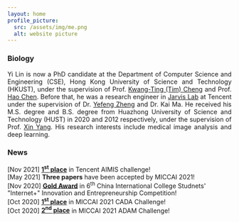 ```yaml
---
layout: home
profile_picture:
  src: /assets/img/me.png
  alt: website picture
---
```


<h3>Biology</h3>
<p align = "justify">
    Yi Lin is now a PhD candidate at the Department of Computer Science and Engineering (CSE), 
    Hong Kong University of Science and Technology (HKUST), under the supervision of 
    Prof. <a href="https://seng.ust.hk/about/people/faculty/tim-kwang-ting-cheng">Kwang-Ting (Tim) Cheng</a> and 
    Prof. <a href="https://jackiehaochen.github.io/">Hao Chen</a>. Before that, he was a research engineer 
    in <a href="https://jarvislab.tencent.com/">Jarvis Lab</a> at Tencent under the supervision of Dr. 
    <a href="https://sites.google.com/site/yefengzheng/">Yefeng Zheng</a> and Dr. Kai Ma. 
	He received his M.S. degree and B.S. degree from Huazhong University of Science and Technology (HUST) in 
	2020 and 2012 respectively, under the supervision of 
	Prof. <a href="https://sites.google.com/view/xinyang">Xin Yang</a>. 
	His research interests include medical image analysis and deep learning.
<p>

<h3>News</h3>
[Nov 2021] <a href="https://contest.taop.qq.com"><b>1<sup>st</sup> place</b></a> in Tencent AIMIS challenge!<br />
[May 2021] <b>Three papers</b> have been accepted by MICCAI 2021!<br />
[Nov 2020] <a href="http://www.moe.gov.cn/srcsite/A08/s5672/202101/t20210115_509932.html"><b>Gold Award</b></a> in 6<sup>th</sup> China International College Studnets' "Internet+" Innovation and Entrepreneurship Competition!<br />
[Oct 2020] <a href="https://cada.grand-challenge.org"><b>1<sup>st</sup> place</b></a> in MICCAI 2021 CADA Challenge!<br />
[Oct 2020] <a href="https://adam.isi.uu.nl"><b>2<sup>nd</sup> place</b></a> in MICCAI 2021 ADAM Challenge!<br />




